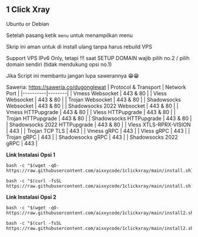 ## 1 Click Xray
Ubuntu or Debian

Setelah pasang ketik `menu` untuk menampilkan menu

Skrip ini aman untuk di install ulang tanpa harus rebuild VPS

Support VPS IPv6 Only, tetapi !!! saat SETUP DOMAIN wajib pilih no.2 / pilih domain sendiri (tidak mendukung opsi no.1)

Jika Script ini membantu jangan lupa sawerannya 😁😁

Saweria: https://saweria.co/dugonglewat
| Protocol & Transport | Network Port |
|----------|--------|
| Vmess Websocket | 443 & 80 |
| Vless Websocket | 443 & 80 |
| Trojan Websocket | 443 & 80 |
| Shadowsocks Websocket | 443 & 80 |
| Shadowsocks 2022 Websocket | 443 & 80 |
| Vmess HTTPupgrade | 443 & 80 |
| Vless HTTPupgrade | 443 & 80 |
| Trojan HTTPupgrade | 443 & 80 |
| Shadowsocks HTTPupgrade | 443 & 80 |
| Shadowsocks 2022 HTTPupgrade | 443 & 80 |
| Vless XTLS-RPRX-VISION | 443 |
| Trojan TCP TLS | 443 |
| Vmess gRPC | 443 |
| Vless gRPC | 443 |
| Trojan gRPC | 443 |
| Shadowsocks gRPC | 443 |
| Shadowsocks 2022 gRPC | 443 |

**Link Instalasi Opsi 1**
```
bash -c "$(wget -qO- https://raw.githubusercontent.com/aixxycode/1clickxray/main/install.sh)"
```
```
bash -c "$(curl -fsSL https://raw.githubusercontent.com/aixxycode/1clickxray/main/install.sh)"
```


**Link Instalasi Opsi 2**
```
bash -c "$(wget -qO- https://raw.githubusercontent.com/aixxycode/1clickxray/main/install2.sh)"
```
```
bash -c "$(curl -fsSL https://raw.githubusercontent.com/aixxycode/1clickxray/main/install2.sh)"
```
